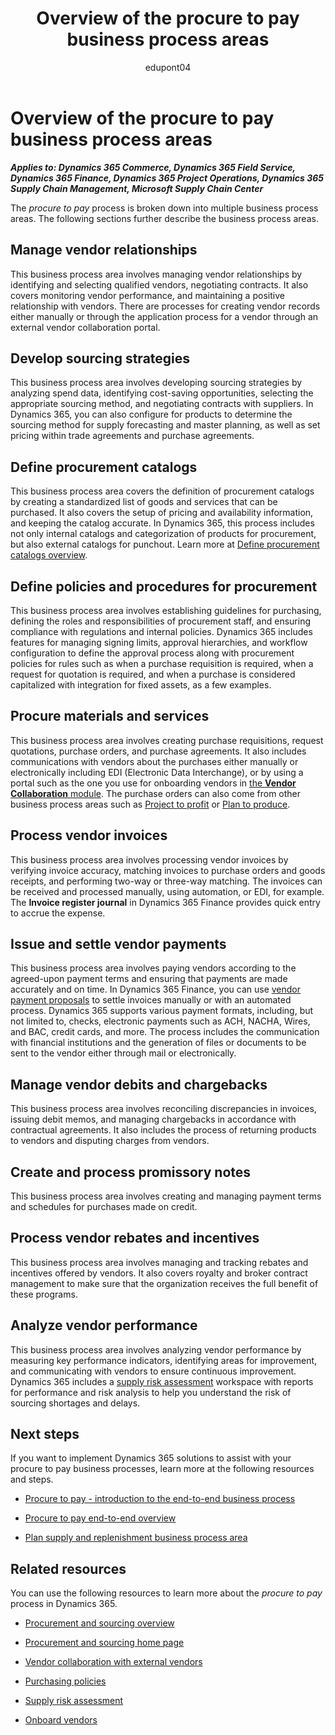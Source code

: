 ﻿---
title: Overview of the procure to pay business process areas
description: Get an overview for each of the business process areas in the procure to pay end-to-end business process flow in Dynamics 365 solutions.
ms.date: 07/17/2023
ms.topic: conceptual
author: edupont04
ms.author: raprofit
---

# Overview of the procure to pay business process areas

***Applies to: Dynamics 365 Commerce, Dynamics 365 Field Service, Dynamics 365 Finance, Dynamics 365 Project Operations, Dynamics 365 Supply Chain Management, Microsoft Supply Chain Center***

The *procure to pay* process is broken down into multiple business process areas. The following sections further describe the business process areas.

## Manage vendor relationships

This business process area involves managing vendor relationships by identifying and selecting qualified vendors, negotiating contracts. It also covers monitoring vendor performance, and maintaining a positive relationship with vendors. There are processes for creating vendor records either manually or through the application process for a vendor through an external vendor collaboration portal. <!-- Learn more at TODO: ADD LINK Manage vendor relationships -->

## Develop sourcing strategies

This business process area involves developing sourcing strategies by analyzing spend data, identifying cost-saving opportunities, selecting the appropriate sourcing method, and negotiating contracts with suppliers. In Dynamics 365, you can also configure for products to determine the sourcing method for supply forecasting and master planning, as well as set pricing within trade agreements and purchase agreements. <!-- Learn more at TODO: ADD LINK Develop sourcing strategies -->

## Define procurement catalogs

This business process area covers the definition of procurement catalogs by creating a standardized list of goods and services that can be purchased. It also covers the setup of pricing and availability information, and keeping the catalog accurate. In Dynamics 365, this process includes not only internal catalogs and categorization of products for procurement, but also external catalogs for punchout. Learn more at [Define procurement catalogs overview](procure-to-pay-define-procurement-catalogs-overview.md).  

## Define policies and procedures for procurement

This business process area involves establishing guidelines for purchasing, defining the roles and responsibilities of procurement staff, and ensuring compliance with regulations and internal policies. Dynamics 365 includes features for managing signing limits, approval hierarchies, and workflow configuration to define the approval process along with procurement policies for rules such as when a purchase requisition is required, when a request for quotation is required, and when a purchase is considered capitalized with integration for fixed assets, as a few examples. <!-- Learn more at TODO: ADD LINK Define policies and procedures for procurement -->

## Procure materials and services

This business process area involves creating purchase requisitions, request quotations, purchase orders, and purchase agreements. It also includes communications with vendors about the purchases either manually or electronically including EDI (Electronic Data Interchange), or by using a portal such as the one you use for onboarding vendors in [the **Vendor Collaboration** module](/dynamics365/supply-chain/procurement/set-up-maintain-vendor-collaboration). The purchase orders can also come from other business process areas such as [Project to profit](project-to-profit-introduction.md) or [Plan to produce](plan-to-produce-introduction.md).  

<!-- Learn more at TODO: ADD LINK Procure materials and services -->

## Process vendor invoices

This business process area involves processing vendor invoices by verifying invoice accuracy, matching invoices to purchase orders and goods receipts, and performing two-way or three-way matching. The invoices can be received and processed manually, using automation, or EDI, for example. The **Invoice register journal** in Dynamics 365 Finance provides quick entry to accrue the expense.  <!-- Learn more at TODO: ADD LINK Process vendor invoices -->

## Issue and settle vendor payments

This business process area involves paying vendors according to the agreed-upon payment terms and ensuring that payments are made accurately and on time. In Dynamics 365 Finance, you can use [vendor payment proposals](/dynamics365/finance/accounts-payable/automate-vendor-payment-proposal) to settle invoices manually or with an automated process. Dynamics 365 supports various payment formats, including, but not limited to, checks, electronic payments such as ACH, NACHA, Wires, and BAC, credit cards, and more. The process includes the communication with financial institutions and the generation of files or documents to be sent to the vendor either through mail or electronically. <!-- Learn more at TODO: ADD LINK Issue and settle vendor payments -->

## Manage vendor debits and chargebacks

This business process area involves reconciling discrepancies in invoices, issuing debit memos, and managing chargebacks in accordance with contractual agreements. It also includes the process of returning products to vendors and disputing charges from vendors. <!-- Learn more at TODO: ADD LINK Manage vendor debits and chargebacks -->

## Create and process promissory notes

This business process area involves creating and managing payment terms and schedules for purchases made on credit. <!-- Learn more at TODO: ADD LINK Create and process promissory notes -->

## Process vendor rebates and incentives

This business process area involves managing and tracking rebates and incentives offered by vendors. It also covers royalty and broker contract management to make sure that the organization receives the full benefit of these programs. <!-- Learn more at TODO: ADD LINK Process vendor rebates and incentives -->

## Analyze vendor performance

This business process area involves analyzing vendor performance by measuring key performance indicators, identifying areas for improvement, and communicating with vendors to ensure continuous improvement. Dynamics 365 includes a [supply risk assessment](/dynamics365/supply-chain/procurement/supply-risk-assessment-overview) workspace with reports for performance and risk analysis to help you understand the risk of sourcing shortages and delays.  <!-- Learn more at TODO: ADD LINK Analyze vendor performance -->

## Next steps

If you want to implement Dynamics 365 solutions to assist with your procure to pay business processes, learn more at the following resources and steps.

- [Procure to pay - introduction to the end-to-end business process](procure-to-pay-introduction.md)

- [Procure to pay end-to-end overview](procure-to-pay-overview.md)  

- [Plan supply and replenishment business process area](forecast-to-plan-areas.md#plan-supply-and-replenishment)  

## Related resources

You can use the following resources to learn more about the *procure to pay* process in Dynamics 365.

- [Procurement and sourcing overview](/dynamics365/supply-chain/procurement/procurement-sourcing-overview)  

- [Procurement and sourcing home page](/dynamics365/supply-chain/procurement/procurement-sourcing)  

- [Vendor collaboration with external vendors](/dynamics365/supply-chain/procurement/vendor-collaboration-work-external-vendors)  

- [Purchasing policies](/dynamics365/supply-chain/procurement/purchase-policies)  

- [Supply risk assessment](/dynamics365/supply-chain/procurement/supply-risk-assessment-overview)  

- [Onboard vendors](/dynamics365/supply-chain/procurement/vendor-onboarding)  

<!--## Tags
*Stakeholders:* Functional consultant, Buyer, Director of Procurement, Purchasing agent, Purchasing manager, Accounts payable clerk, Accounts payable manager, System administrator, Business Analyst, Director of IT, Business Systems Analyst, Controller, CFO, Accountant, or Accounting manager, Internal auditors, External auditors

*Products:* Dynamics 365 Commerce, Dynamics 365 Field Service, Dynamics 365 Finance, Dynamics 365 Project Operations, Dynamics 365 Supply Chain Management, Microsoft Supply Chain Center
